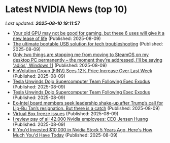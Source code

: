 # Latest NVIDIA News (top 10)
_Last updated: **2025-08-10 19:11:57**_

- [Your old GPU may not be good for gaming, but these 6 uses will give it a new lease of life](https://www.xda-developers.com/old-gpu-may-not-be-good-gaming-uses-new-lease-life/) (Published: 2025-08-09)
- [The ultimate bootable USB solution for tech troubleshooting](https://www.xda-developers.com/how-a-single-usb-stick-solved-boot-problems-for-good/) (Published: 2025-08-09)
- [Only two things are stopping me from moving to SteamOS on my desktop PC permanently – the moment they're addressed, I'll be saying 'adiós', Windows 11](https://www.techradar.com/computing/windows/only-two-things-are-stopping-me-from-moving-to-steamos-on-my-desktop-pc-permanently-the-moment-theyre-addressed-ill-be-saying-adios-windows-11) (Published: 2025-08-09)
- [FinVolution Group (FINV) Sees 12% Price Increase Over Last Week](https://finance.yahoo.com/news/finvolution-group-finv-sees-12-172906886.html) (Published: 2025-08-09)
- [Tesla Unwinds Dojo Supercomputer Team Following Exec Exodus](https://me.pcmag.com/en/ai/31618/tesla-unwinds-dojo-supercomputer-team-following-exec-exodus) (Published: 2025-08-09)
- [Tesla Unwinds Dojo Supercomputer Team Following Exec Exodus](https://uk.pcmag.com/ai/159508/tesla-unwinds-dojo-supercomputer-team-following-exec-exodus) (Published: 2025-08-09)
- [Ex-Intel board members seek leadership shake-up after Trump’s call for Lip-Bu Tan’s resignation. But there is a catch](https://www.livemint.com/companies/news/exintel-board-members-seek-leadership-shake-up-after-trump-s-call-for-lip-bu-tan-s-resignation-but-there-is-a-catch-11754755112408.html) (Published: 2025-08-09)
- [Virtual Box freeze issues](https://askubuntu.com/questions/1554284/virtual-box-freeze-issues) (Published: 2025-08-09)
- [I review pay of all 42,000 Nvidia employees: CEO Jensen Huang](https://economictimes.indiatimes.com/tech/tech-bytes/i-review-pay-of-all-42000-nvidia-employees-ceo-jensen-huang/articleshow/123207458.cms) (Published: 2025-08-09)
- [If You'd Invested $10,000 in Nvidia Stock 5 Years Ago, Here's How Much You'd Have Today](https://biztoc.com/x/d7faef5035341df3) (Published: 2025-08-09)
